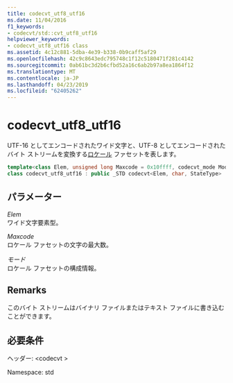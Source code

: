 ```yaml
---
title: codecvt_utf8_utf16
ms.date: 11/04/2016
f1_keywords:
- codecvt/std::cvt_utf8_utf16
helpviewer_keywords:
- codecvt_utf8_utf16 class
ms.assetid: 4c12c881-5dba-4e39-b338-0b9caff5af29
ms.openlocfilehash: 42c9c8643edc795748c1f12c5180471f281c4142
ms.sourcegitcommit: 0ab61bc3d2b6cfbd52a16c6ab2b97a8ea1864f12
ms.translationtype: MT
ms.contentlocale: ja-JP
ms.lasthandoff: 04/23/2019
ms.locfileid: "62405262"
---
```

# <a name="codecvtutf8utf16"></a>codecvt_utf8_utf16

UTF-16 としてエンコードされたワイド文字と、UTF-8 としてエンコードされたバイト ストリームを変換する[ロケール](../standard-library/locale-class.md) ファセットを表します。

```cpp
template<class Elem, unsigned long Maxcode = 0x10ffff, codecvt_mode Mode = (codecvt_mode)0>
class codecvt_utf8_utf16 : public _STD codecvt<Elem, char, StateType>
```

## <a name="parameters"></a>パラメーター

*Elem*<br/>
ワイド文字要素型。

*Maxcode*<br/>
ロケール ファセットの文字の最大数。

*モード*<br/>
ロケール ファセットの構成情報。

## <a name="remarks"></a>Remarks

このバイト ストリームはバイナリ ファイルまたはテキスト ファイルに書き込むことができます。

## <a name="requirements"></a>必要条件

ヘッダー: \<codecvt >

Namespace: std
